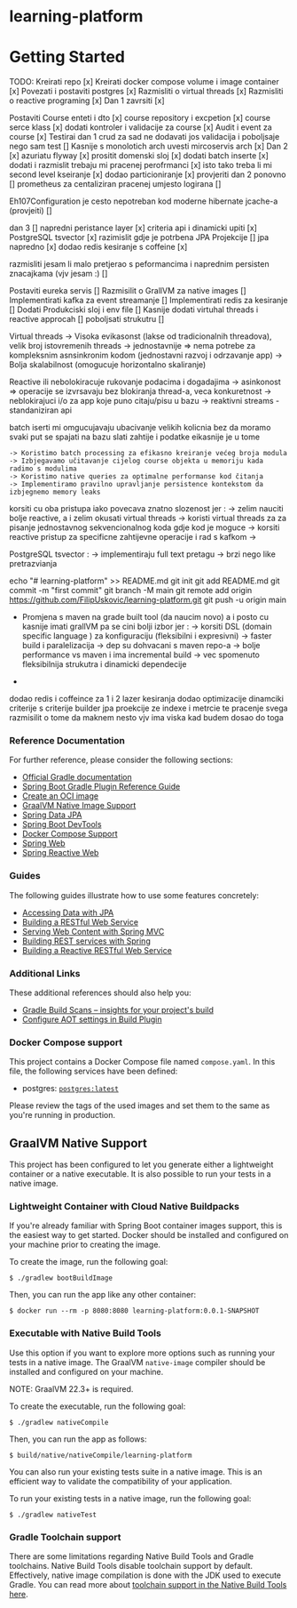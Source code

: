 # learning-platform

# Getting Started


TODO:
Kreirati repo [x]
Kreirati docker compose volume i image container [x]
Povezati i postaviti postgres [x]
Razmisliti o virtual threads [x]
Razmisliti o reactive programing [x]
Dan 1 zavrsiti [x]

Postaviti Course enteti i dto [x]
course repository i excpetion [x]
course serce klass [x]
dodati kontroler i validacije za course [x]
Audit i event za course [x]
Testirai dan 1 crud za sad ne dodavati jos validacija i poboljsaje nego sam test []
Kasnije s monolotich arch uvesti mircoservis arch [x]
Dan 2 [x]
azuriatu flyway [x]
prositit domenski sloj [x]
dodati batch inserte [x]
dodati i razmislit trebaju mi pracenej perofrmanci [x]
isto tako treba li mi second level kseiranje [x]
dodao particioniranje [x]
provjeriti dan 2 ponovno []
prometheus za centaliziran pracenej umjesto logirana []


Eh107Configuration je cesto nepotreban kod moderne hibernate jcache-a (provjeiti) []

dan 3 []
napredni peristance layer [x]
criteria api i dinamicki upiti [x]
PostgreSQL tsvector [x]
 razimislit gdje je potrbena JPA Projekcije []
jpa napredno [x]
dodao redis kesiranje s coffeine [x]

razmisliti jesam li malo pretjerao s peformancima i naprednim persisten znacajkama (vjv jesam  :) []

Postaviti eureka servis []
Razmisilit o GrallVM za native images []
Implementirati kafka za event streamanje []
Implementirati redis za kesiranje []
Dodati Produkciski sloj i env file []
Kasnije dodati virtuhal threads i reactive approcah []
poboljsati strukutru []


Virtual threads -> Visoka evikasonst (lakse od tradicionalnih threadova), velik broj istovremenih threads
-> jednostavnije => nema potrebe za kompleksnim asnsinkronim kodom (jednostavni razvoj i odrzavanje app)
-> Bolja skalabilnost (omogucuje horizontalno skaliranje)

Reactive ili nebolokiracuje rukovanje podacima i dogadajima
-> asinkonost => operacije se izvrsavaju bez blokiranja thread-a, veca konkuretnost
-> neblokirajuci i/o za app koje puno citaju/pisu u bazu
-> reaktivni streams - standaniziran api


batch iserti mi omgucujavaju ubacivanje velikih kolicnia bez da moramo svaki put se spajati na bazu slati zahtije i podatke
eikasnije je u tome

    -> Koristimo batch processing za efikasno kreiranje većeg broja modula
    -> Izbjegavamo učitavanje cijelog course objekta u memoriju kada radimo s modulima
    -> Koristimo native queries za optimalne performanse kod čitanja
    -> Implementiramo pravilno upravljanje persistence kontekstom da izbjegnemo memory leaks


korsiti cu oba pristupa iako povecava znatno slozenost  jer :
-> zelim nauciti bolje reactive, a i zelim okusati virtual threads
-> koristi virtual threads za za pisanje jednostavnog sekvencionalnog koda gdje kod je moguce
-> korsiti reactive pristup za specificne zahtijevne operacije  i rad s kafkom
->


PostgreSQL tsvector :
 -> implementiraju full text pretagu
 -> brzi nego like pretrazvianja 


echo "# learning-platform" >> README.md
git init
git add README.md
git commit -m "first commit"
git branch -M main
git remote add origin https://github.com/FilipUskovic/learning-platform.git
git push -u origin main


* Promjena s maven na grade built tool (da naucim novo) a i posto cu kasnije imati grallVM pa
  se cini bolji izbor jer :
  -> korsiti DSL (domain specific language ) za konfiguraciju (fleksibilni i expresivni)
  -> faster build i paralelizacija
  -> dep su dohvacani s maven repo-a
  -> bolje performance vs maven i ima incremental build
  -> vec spomenuto fleksibilnija strukutra i dinamicki dependecije

*


dodao redis i coffeince za 1 i 2 lazer kesiranja dodao optimizacije dinamciki criterije s criterije builder jpa proekcije 
 ze indexe i metrcie te pracenje svega razmisilit o tome da maknem nesto vjv ima viska kad budem dosao do toga 


### Reference Documentation

For further reference, please consider the following sections:

* [Official Gradle documentation](https://docs.gradle.org)
* [Spring Boot Gradle Plugin Reference Guide](https://docs.spring.io/spring-boot/3.4.0/gradle-plugin)
* [Create an OCI image](https://docs.spring.io/spring-boot/3.4.0/gradle-plugin/packaging-oci-image.html)
* [GraalVM Native Image Support](https://docs.spring.io/spring-boot/3.4.0/reference/packaging/native-image/introducing-graalvm-native-images.html)
* [Spring Data JPA](https://docs.spring.io/spring-boot/3.4.0/reference/data/sql.html#data.sql.jpa-and-spring-data)
* [Spring Boot DevTools](https://docs.spring.io/spring-boot/3.4.0/reference/using/devtools.html)
* [Docker Compose Support](https://docs.spring.io/spring-boot/3.4.0/reference/features/dev-services.html#features.dev-services.docker-compose)
* [Spring Web](https://docs.spring.io/spring-boot/3.4.0/reference/web/servlet.html)
* [Spring Reactive Web](https://docs.spring.io/spring-boot/3.4.0/reference/web/reactive.html)

### Guides

The following guides illustrate how to use some features concretely:

* [Accessing Data with JPA](https://spring.io/guides/gs/accessing-data-jpa/)
* [Building a RESTful Web Service](https://spring.io/guides/gs/rest-service/)
* [Serving Web Content with Spring MVC](https://spring.io/guides/gs/serving-web-content/)
* [Building REST services with Spring](https://spring.io/guides/tutorials/rest/)
* [Building a Reactive RESTful Web Service](https://spring.io/guides/gs/reactive-rest-service/)

### Additional Links

These additional references should also help you:

* [Gradle Build Scans – insights for your project's build](https://scans.gradle.com#gradle)
* [Configure AOT settings in Build Plugin](https://docs.spring.io/spring-boot/3.4.0/how-to/aot.html)

### Docker Compose support

This project contains a Docker Compose file named `compose.yaml`.
In this file, the following services have been defined:

* postgres: [`postgres:latest`](https://hub.docker.com/_/postgres)

Please review the tags of the used images and set them to the same as you're running in production.

## GraalVM Native Support

This project has been configured to let you generate either a lightweight container or a native executable.
It is also possible to run your tests in a native image.

### Lightweight Container with Cloud Native Buildpacks

If you're already familiar with Spring Boot container images support, this is the easiest way to get started.
Docker should be installed and configured on your machine prior to creating the image.

To create the image, run the following goal:

```
$ ./gradlew bootBuildImage
```

Then, you can run the app like any other container:

```
$ docker run --rm -p 8080:8080 learning-platform:0.0.1-SNAPSHOT
```

### Executable with Native Build Tools

Use this option if you want to explore more options such as running your tests in a native image.
The GraalVM `native-image` compiler should be installed and configured on your machine.

NOTE: GraalVM 22.3+ is required.

To create the executable, run the following goal:

```
$ ./gradlew nativeCompile
```

Then, you can run the app as follows:

```
$ build/native/nativeCompile/learning-platform
```

You can also run your existing tests suite in a native image.
This is an efficient way to validate the compatibility of your application.

To run your existing tests in a native image, run the following goal:

```
$ ./gradlew nativeTest
```

### Gradle Toolchain support

There are some limitations regarding Native Build Tools and Gradle toolchains.
Native Build Tools disable toolchain support by default.
Effectively, native image compilation is done with the JDK used to execute Gradle.
You can read more
about [toolchain support in the Native Build Tools here](https://graalvm.github.io/native-build-tools/latest/gradle-plugin.html#configuration-toolchains).


